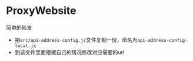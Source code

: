 # ProxyWebsite
 简单的转发

 - 把`src/api-address-config.js`文件复制一份，命名为`api-address-config-local.js`
 - 到该文件里面根据自己的情况修改对应需要的url
